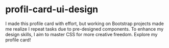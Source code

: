 # profil-card-ui-design
I made this profile card with effort, but working on Bootstrap projects made me realize I repeat tasks due to pre-designed components. To enhance my design skills, I aim to master CSS for more creative freedom. Explore my profile card!
